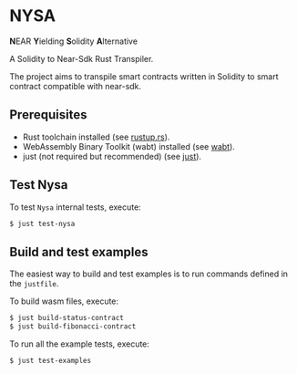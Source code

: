 # NYSA
**N**EAR **Y**ielding **S**olidity **A**lternative

A Solidity to Near-Sdk Rust Transpiler.

The project aims to transpile smart contracts written in Solidity to smart contract compatible with near-sdk.

## Prerequisites

- Rust toolchain installed (see [rustup.rs](https://rustup.rs/)).
- WebAssembly Binary Toolkit (wabt) installed (see [wabt](https://github.com/WebAssembly/wabt)).
- just (not required but recommended) (see [just](https://github.com/casey/just)).

## Test Nysa

To test `Nysa` internal tests, execute:

```bash
$ just test-nysa
```

## Build and test examples

The easiest way to build and test examples is to run commands defined in the `justfile`.

To build wasm files, execute:

```bash
$ just build-status-contract
$ just build-fibonacci-contract
```

To run all the example tests, execute:

```bash
$ just test-examples
```
